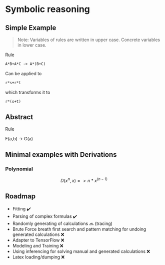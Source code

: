 # Symbolic reasoning

## Simple Example

> Note: Variables of rules are written in upper case. Concrete variables in lower case.

Rule

```latex
A*B+A*C -> A*(B+C)
```

Can be applied to

```latex
r*s+r*t
```

which transforms it to

```latex
r*(s+t)
```

## Abstract

Rule

F(a,b) -> G(a)

## Minimal examples with Derivations

### Polynomial

```math
D(x^n, x) => n*x^(n-1)
```

## Roadmap

* Fitting :heavy_check_mark:
* Parsing of complex formulas :heavy_check_mark:
* Randomly generating of calculations :soon: (tracing)
* Brute Force breath first search and pattern matching for undoing generated calculations :x:
* Adapter to TensorFlow :x:
* Modeling and Training :x:
* Using inferencing for solving manual and generated calculations :x:
* Latex loading/dumping :x: